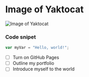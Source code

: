 # Image of Yaktocat

![Image of Yaktocat](https://octodex.github.com/images/yaktocat.png)

### Code snipet
``` javascript
var myVar = "Hello, world!";
```

- [ ] Turn on GitHub Pages
- [ ] Outline my portfolio
- [ ] Introduce myself to the world
